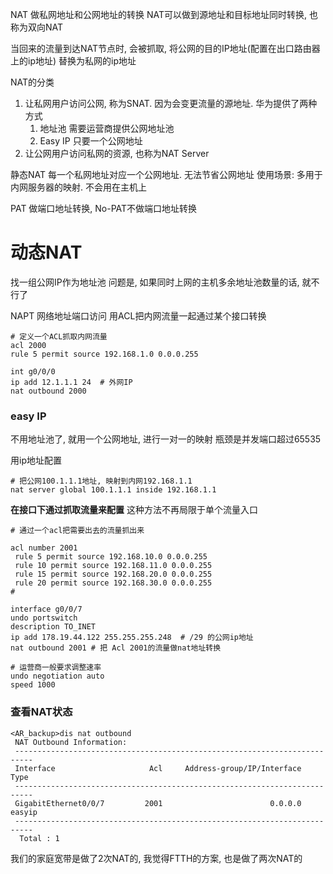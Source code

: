 
NAT 做私网地址和公网地址的转换
NAT可以做到源地址和目标地址同时转换, 也称为双向NAT



当回来的流量到达NAT节点时, 会被抓取, 将公网的目的IP地址(配置在出口路由器上的ip地址) 替换为私网的ip地址


NAT的分类
1. 让私网用户访问公网, 称为SNAT. 因为会变更流量的源地址. 华为提供了两种方式
	1. 地址池 需要运营商提供公网地址池
	2. Easy IP 只要一个公网地址
2. 让公网用户访问私网的资源, 也称为NAT Server

静态NAT
每一个私网地址对应一个公网地址. 无法节省公网地址
使用场景: 多用于内网服务器的映射. 不会用在主机上

PAT
做端口地址转换, No-PAT不做端口地址转换

# 动态NAT
找一组公网IP作为地址池
问题是, 如果同时上网的主机多余地址池数量的话, 就不行了


NAPT 网络地址端口访问
用ACL把内网流量一起通过某个接口转换

```shell
# 定义一个ACL抓取内网流量
acl 2000
rule 5 permit source 192.168.1.0 0.0.0.255

int g0/0/0
ip add 12.1.1.1 24  # 外网IP
nat outbound 2000
```

### easy IP 
不用地址池了, 就用一个公网地址, 进行一对一的映射
瓶颈是并发端口超过65535

用ip地址配置
```shell
# 把公网100.1.1.1地址, 映射到内网192.168.1.1
nat server global 100.1.1.1 inside 192.168.1.1 

```

**在接口下通过抓取流量来配置** 
这种方法不再局限于单个流量入口
```shell
# 通过一个acl把需要出去的流量抓出来

acl number 2001  
 rule 5 permit source 192.168.10.0 0.0.0.255 
 rule 10 permit source 192.168.11.0 0.0.0.255 
 rule 15 permit source 192.168.20.0 0.0.0.255 
 rule 20 permit source 192.168.30.0 0.0.0.255 
#

interface g0/0/7
undo portswitch
description TO_INET
ip add 178.19.44.122 255.255.255.248  # /29 的公网ip地址
nat outbound 2001 # 把 Acl 2001的流量做nat地址转换

# 运营商一般要求调整速率
undo negotiation auto
speed 1000

```


### 查看NAT状态
```shell
<AR_backup>dis nat outbound 
 NAT Outbound Information:
 --------------------------------------------------------------------------
 Interface                     Acl     Address-group/IP/Interface      Type
 --------------------------------------------------------------------------
 GigabitEthernet0/0/7         2001                        0.0.0.0    easyip  
 --------------------------------------------------------------------------
  Total : 1
```

我们的家庭宽带是做了2次NAT的, 我觉得FTTH的方案, 也是做了两次NAT的


